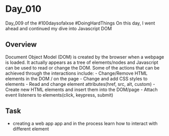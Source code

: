 # Day_010

Day_009 of the #100daysofalxse #DoingHardThings
On this day, I went ahead and continued my dive into Javascript DOM

## Overview
Document Object Model (DOM) is created by the browser when a webpage is loaded. It actually appears as a tree of elements/nodes and Javascript can be used to read or change the DOM. Some of the actions that can be achieved through the interactions include:
	- Change/Remove HTML elements in the DOM / on the page
	- Change and add CSS styles to elements
	- Read and change element attributes(href, src, alt, custom)
	- Create new HTML elements and insert them into the DOM/page
	- Attach event listeners to elements(click, keypress, submit)



## Task
- creating a web app app and in the process learn how to interact with different element
